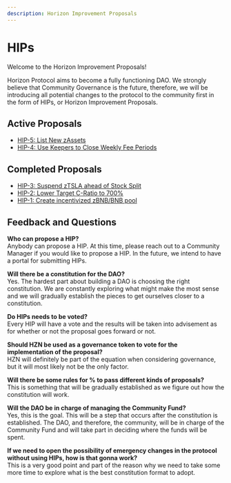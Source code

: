 ```yaml
---
description: Horizon Improvement Proposals
---
```


# HIPs

Welcome to the Horizon Improvement Proposals!

Horizon Protocol aims to become a fully functioning DAO. We strongly believe that Community Governance is the future, therefore, we will be introducing all potential changes to the protocol to the community first in the form of HIPs, or Horizon Improvement Proposals.

## Active Proposals

* [HIP-5: List New zAssets](hip-5-list-new-zassets.md)
* [HIP-4: Use Keepers to Close Weekly Fee Periods](hip-4-use-keepers-to-close-weekly-fee-periods.md)

## Completed Proposals

* [HIP-3: Suspend zTSLA ahead of Stock Split](hip-3-suspend-ztsla-ahead-of-stock-split.md)
* [HIP-2: Lower Target C-Ratio to 700%](hip-2-lower-target-c-ratio-to-700.md)
* [HIP-1: Create incentivized zBNB/BNB pool](hip-1-create-incentivized-zbnb-bnb-pool.md)

## Feedback and Questions

**Who can propose a HIP?**\
Anybody can propose a HIP. At this time, please reach out to a Community Manager if you would like to propose a HIP. In the future, we intend to have a portal for submitting HIPs.

**Will there be a constitution for the DAO?**\
Yes. The hardest part about building a DAO is choosing the right constitution. We are constantly exploring what might make the most sense and we will gradually establish the pieces to get ourselves closer to a constitution.

**Do HIPs needs to be voted?**\
Every HIP will have a vote and the results will be taken into advisement as for whether or not the proposal goes forward or not.

**Should HZN be used as a governance token to vote for the implementation of the proposal?**\
HZN will definitely be part of the equation when considering governance, but it will most likely not be the only factor.

**Will there be some rules for % to pass different kinds of proposals?**\
This is something that will be gradually established as we figure out how the constitution will work.

**Will the DAO be in charge of managing the Community Fund?**\
Yes, this is the goal. This will be a step that occurs after the constitution is established. The DAO, and therefore, the community, will be in charge of the Community Fund and will take part in deciding where the funds will be spent.

**If we need to open the possibility of emergency changes in the protocol without using HIPs, how is that gonna work?**\
This is a very good point and part of the reason why we need to take some more time to explore what is the best constitution format to adopt.
